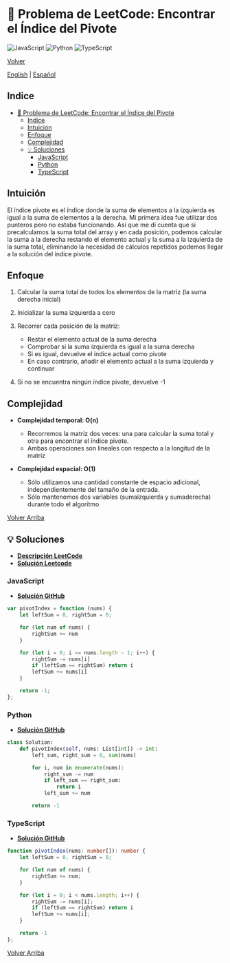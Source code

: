 # 🤔 Problema de LeetCode: Encontrar el Índice del Pivote

![JavaScript](https://img.shields.io/badge/JavaScript-F7DF1E?logo=javascript&logoColor=black)
![Python](https://img.shields.io/badge/Python-3776AB?logo=python&logoColor=white)
![TypeScript](https://img.shields.io/badge/TypeScript-3178C6?logo=typescript&logoColor=white)

[Volver](../README.md)

[English](./724.FindPivotIndex.md) | [Español](./724.FindPivotIndex-es.md)

## Indice

- [🤔 Problema de LeetCode: Encontrar el Índice del Pivote](#-problema-de-leetcode-encontrar-el-índice-del-pivote)
  - [Indice](#indice)
  - [Intuición](#intuición)
  - [Enfoque](#enfoque)
  - [Complejidad](#complejidad)
  - [💡 Soluciones](#-soluciones)
    - [JavaScript](#javascript)
    - [Python](#python)
    - [TypeScript](#typescript)

## Intuición

El índice pivote es el índice donde la suma de elementos a la izquierda es igual a la suma de elementos a la derecha.
Mi primera idea fue utilizar dos punteros pero no estaba funcionando.
Así que me di cuenta que si precalculamos la suma total del array y en cada posición, podemos calcular la suma a la derecha restando el elemento actual y la suma a la izquierda de la suma total, eliminando la necesidad de cálculos repetidos podemos llegar a la solución del índice pivote.

## Enfoque

1. Calcular la suma total de todos los elementos de la matriz (la suma derecha inicial)
2. Inicializar la suma izquierda a cero
3. Recorrer cada posición de la matriz:

    - Restar el elemento actual de la suma derecha
    - Comprobar si la suma izquierda es igual a la suma derecha
    - Si es igual, devuelve el índice actual como pivote
    - En caso contrario, añadir el elemento actual a la suma izquierda y continuar

4. Si no se encuentra ningún índice pivote, devuelve -1

## Complejidad

- **Complejidad temporal: O(n)**

    - Recorremos la matriz dos veces: una para calcular la suma total y otra para encontrar el índice pivote.
    - Ambas operaciones son lineales con respecto a la longitud de la matriz

- **Complejidad espacial: O(1)**

    - Sólo utilizamos una cantidad constante de espacio adicional, independientemente del tamaño de la entrada.
    - Sólo mantenemos dos variables (sumaizquierda y sumaderecha) durante todo el algoritmo

[Volver Arriba](#indice)

## 💡 Soluciones

- **[Descripción LeetCode](https://leetcode.com/problems/find-pivot-index/description/)**
- **[Solución Leetcode](https://leetcode.com/problems/find-pivot-index/solutions/6649854/my-solution-by-danielpaez-dev-cjcp/)**

### JavaScript

- **[Solución GitHub](../solutions/JavaScript/724.FindPivotIndex.js)**

```javascript
var pivotIndex = function (nums) {
    let leftSum = 0, rightSum = 0;

    for (let num of nums) {
        rightSum += num
    }

    for (let i = 0; i <= nums.length - 1; i++) {
        rightSum -= nums[i]
        if (leftSum == rightSum) return i
        leftSum += nums[i]
    }

    return -1;
};
```

### Python

- **[Solución GitHub](../solutions/Python/724.FindPivotIndex.py)**

```python
class Solution:
    def pivotIndex(self, nums: List[int]) -> int:
        left_sum, right_sum = 0, sum(nums)

        for i, num in enumerate(nums):
            right_sum -= num
            if left_sum == right_sum:
                return i
            left_sum += num

        return -1
```

### TypeScript

- **[Solución GitHub](../solutions/TypeScript/724.FindPivotIndex.ts)**

```typescript
function pivotIndex(nums: number[]): number {
    let leftSum = 0, rightSum = 0;

    for (let num of nums) {
        rightSum += num;
    }

    for (let i = 0; i < nums.length; i++) {
        rightSum -= nums[i];
        if (leftSum == rightSum) return i
        leftSum += nums[i];
    }

    return -1
};
```

[Volver Arriba](#indice)
